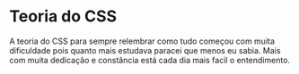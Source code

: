 # Teoria do CSS
 A teoria do CSS para sempre relembrar como tudo começou com muita dificuldade pois quanto mais estudava paracei que menos eu sabia.
 Mais com muita dedicação e constância está cada dia mais facil o entendimento.
